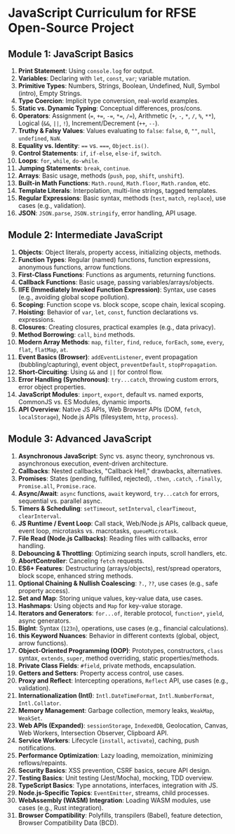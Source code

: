# JavaScript Curriculum for RFSE Open-Source Project

## Module 1: JavaScript Basics

1. **Print Statement**: Using `console.log` for output.
2. **Variables**: Declaring with `let`, `const`, `var`; variable mutation.
3. **Primitive Types**: Numbers, Strings, Boolean, Undefined, Null, Symbol (intro), Empty Strings.
4. **Type Coercion**: Implicit type conversion, real-world examples.
5. **Static vs. Dynamic Typing**: Conceptual differences, pros/cons.
6. **Operators**: Assignment (`=`, `+=`, `-=`, `*=`, `/=`), Arithmetic (`+`, `-`, `*`, `/`, `%`, `**`), Logical (`&&`, `||`, `!`), Increment/Decrement (`++`, `--`).
7. **Truthy & Falsy Values**: Values evaluating to `false`: `false`, `0`, `""`, `null`, `undefined`, `NaN`.
8. **Equality vs. Identity**: `==` vs. `===`, `Object.is()`.
9. **Control Statements**: `if`, `if-else`, `else-if`, `switch`.
10. **Loops**: `for`, `while`, `do-while`.
11. **Jumping Statements**: `break`, `continue`.
12. **Arrays**: Basic usage, methods (`push`, `pop`, `shift`, `unshift`).
13. **Built-in Math Functions**: `Math.round`, `Math.floor`, `Math.random`, etc.
14. **Template Literals**: Interpolation, multi-line strings, tagged templates.
15. **Regular Expressions**: Basic syntax, methods (`test`, `match`, `replace`), use cases (e.g., validation).
16. **JSON**: `JSON.parse`, `JSON.stringify`, error handling, API usage.

## Module 2: Intermediate JavaScript

1. **Objects**: Object literals, property access, initializing objects, methods.
2. **Function Types**: Regular (named) functions, function expressions, anonymous functions, arrow functions.
3. **First-Class Functions**: Functions as arguments, returning functions.
4. **Callback Functions**: Basic usage, passing variables/arrays/objects.
5. **IIFE (Immediately Invoked Function Expression)**: Syntax, use cases (e.g., avoiding global scope pollution).
6. **Scoping**: Function scope vs. block scope, scope chain, lexical scoping.
7. **Hoisting**: Behavior of `var`, `let`, `const`, function declarations vs. expressions.
8. **Closures**: Creating closures, practical examples (e.g., data privacy).
9. **Method Borrowing**: `call`, `bind` methods.
10. **Modern Array Methods**: `map`, `filter`, `find`, `reduce`, `forEach`, `some`, `every`, `flat`, `flatMap`, `at`.
11. **Event Basics (Browser)**: `addEventListener`, event propagation (bubbling/capturing), event object, `preventDefault`, `stopPropagation`.
12. **Short-Circuiting**: Using `&&` and `||` for control flow.
13. **Error Handling (Synchronous)**: `try...catch`, throwing custom errors, error object properties.
14. **JavaScript Modules**: `import`, `export`, default vs. named exports, CommonJS vs. ES Modules, dynamic imports.
15. **API Overview**: Native JS APIs, Web Browser APIs (DOM, `fetch`, `localStorage`), Node.js APIs (filesystem, `http`, `process`).

## Module 3: Advanced JavaScript

1. **Asynchronous JavaScript**: Sync vs. async theory, synchronous vs. asynchronous execution, event-driven architecture.
2. **Callbacks**: Nested callbacks, "Callback Hell," drawbacks, alternatives.
3. **Promises**: States (pending, fulfilled, rejected), `.then`, `.catch`, `.finally`, `Promise.all`, `Promise.race`.
4. **Async/Await**: `async` functions, `await` keyword, `try...catch` for errors, sequential vs. parallel async.
5. **Timers & Scheduling**: `setTimeout`, `setInterval`, `clearTimeout`, `clearInterval`.
6. **JS Runtime / Event Loop**: Call stack, Web/Node.js APIs, callback queue, event loop, microtasks vs. macrotasks, `queueMicrotask`.
7. **File Read (Node.js Callbacks)**: Reading files with callbacks, error handling.
8. **Debouncing & Throttling**: Optimizing search inputs, scroll handlers, etc.
9. **AbortController**: Canceling `fetch` requests.
10. **ES6+ Features**: Destructuring (arrays/objects), rest/spread operators, block scope, enhanced string methods.
11. **Optional Chaining & Nullish Coalescing**: `?.`, `??`, use cases (e.g., safe property access).
12. **Set and Map**: Storing unique values, key-value data, use cases.
13. **Hashmaps**: Using objects and `Map` for key-value storage.
14. **Iterators and Generators**: `for...of`, iterable protocol, `function*`, `yield`, async generators.
15. **BigInt**: Syntax (`123n`), operations, use cases (e.g., financial calculations).
16. **this Keyword Nuances**: Behavior in different contexts (global, object, arrow functions).
17. **Object-Oriented Programming (OOP)**: Prototypes, constructors, `class` syntax, `extends`, `super`, method overriding, static properties/methods.
18. **Private Class Fields**: `#field`, private methods, encapsulation.
19. **Getters and Setters**: Property access control, use cases.
20. **Proxy and Reflect**: Intercepting operations, `Reflect` API, use cases (e.g., validation).
21. **Internationalization (Intl)**: `Intl.DateTimeFormat`, `Intl.NumberFormat`, `Intl.Collator`.
22. **Memory Management**: Garbage collection, memory leaks, `WeakMap`, `WeakSet`.
23. **Web APIs (Expanded)**: `sessionStorage`, `IndexedDB`, Geolocation, Canvas, Web Workers, Intersection Observer, Clipboard API.
24. **Service Workers**: Lifecycle (`install`, `activate`), caching, push notifications.
25. **Performance Optimization**: Lazy loading, memoization, minimizing reflows/repaints.
26. **Security Basics**: XSS prevention, CSRF basics, secure API design.
27. **Testing Basics**: Unit testing (Jest/Mocha), mocking, TDD overview.
28. **TypeScript Basics**: Type annotations, interfaces, integration with JS.
29. **Node.js-Specific Topics**: `EventEmitter`, streams, child processes.
30. **WebAssembly (WASM) Integration**: Loading WASM modules, use cases (e.g., Rust integration).
31. **Browser Compatibility**: Polyfills, transpilers (Babel), feature detection, Browser Compatibility Data (BCD).

